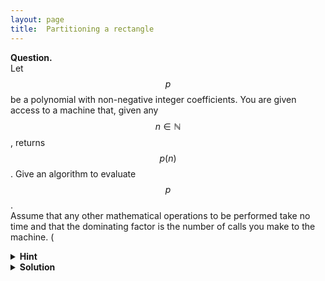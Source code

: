 ```yaml
---
layout: page
title:	Partitioning a rectangle
---
```


<script src="https://polyfill.io/v3/polyfill.min.js?features=es6"></script>
<script id="MathJax-script" async
      src="https://cdn.jsdelivr.net/npm/mathjax@3/es5/tex-mml-chtml.js">
</script>

**Question.**    
Let $$p$$ be a polynomial with non-negative integer coefficients. You are given access to a machine that, given any $$n\in\mathbb N$$, returns $$p(n)$$. Give an algorithm to evaluate $$p$$.    
Assume that any other mathematical operations to be performed take no time and that the dominating factor is the number of calls you make to the machine.
\(
<details>
	<summary> <b>Hint</b> </summary>

It is possible to evaluate it with just \(2\) calls to the machine.
</details>

<details>
	<summary> <b>Solution</b> </summary>

Use the machine to get \(p(1)\) and \(p(p(1)+1)\). Observe that when the latter is represented in base \(p(1)+1\), the digits correspond to coefficients of the polynomial (since any coefficient is at most \(p(1)\)). The required follows.

</details>